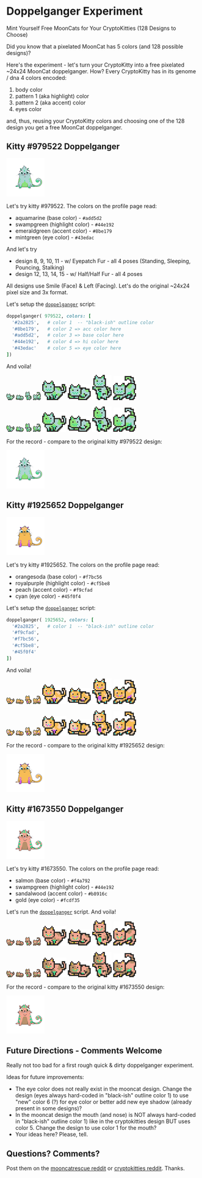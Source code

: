 # Doppelganger Experiment

Mint Yourself Free MoonCats for Your CryptoKitties (128 Designs to Choose)

Did you know that a pixelated MoonCat has 5 colors (and 128 possible designs)?

Here's the experiment - let's turn your CryptoKitty into a free pixelated ~24x24 MoonCat doppelganger.
How? Every CryptoKitty has in its genome / dna 4 colors encoded:

1. body color
2. pattern 1 (aka highlight) color
3. pattern 2 (aka accent) color
4. eyes color

and, thus, reusing your CryptoKitty colors and choosing one of the 128 design you get a free MoonCat doppelganger.




## Kitty #979522 Doppelganger

![](i/979522.png)

Let's try kitty #979522.
The colors on the profile page read:

- aquamarine (base color)           - `#add5d2`
- swampgreen (highlight color)      - `#44e192`
- emeraldgreen (accent color)       - `#8be179`
- mintgreen (eye color)             - `#43edac`

And let's try
- design 8, 9, 10, 11     - w/ Eyepatch Fur   - all 4 poses (Standing, Sleeping, Pouncing, Stalking)
- design 12, 13, 14, 15   - w/ Half/Half Fur - all 4 poses

All designs use Smile (Face) & Left (Facing). Let's do the original ~24x24 pixel size and 3x format.

Let's setup the [`doppelganger`](doppelganger.rb) script:

``` ruby
doppelganger( 979522, colors: [
  '#2a2825',   # color 1  -- "black-ish" outline color
  '#8be179',   # color 2 => acc color here
  '#add5d2',   # color 3 => base color here
  '#44e192',   # color 4 => hi color here
  '#43edac'    # color 5 => eye color here
])
```

And voila!

![](i/979522_008.png)
![](i/979522_009.png)
![](i/979522_010.png)
![](i/979522_011.png)
![](i/979522_008x3.png)
![](i/979522_009x3.png)
![](i/979522_010x3.png)
![](i/979522_011x3.png)

![](i/979522_012.png)
![](i/979522_013.png)
![](i/979522_014.png)
![](i/979522_015.png)
![](i/979522_012x3.png)
![](i/979522_013x3.png)
![](i/979522_014x3.png)
![](i/979522_015x3.png)


For the record - compare to the original kitty #979522 design:

![](i/979522.png)




## Kitty #1925652 Doppelganger

![](i/1925652.png)


Let's try kitty #1925652.
The colors on the profile page read:

- orangesoda (base color)          - `#f7bc56`
- royalpurple (highlight color)    - `#cf5be8`
- peach (accent color)             - `#f9cfad`
- cyan (eye color)                 - `#45f0f4`

Let's setup the [`doppelganger`](doppelganger.rb) script:

``` ruby
doppelganger( 1925652, colors: [
  '#2a2825',   # color 1  -- "black-ish" outline color
  '#f9cfad',
  '#f7bc56',
  '#cf5be8',
  '#45f0f4'
])
```

And voila!

![](i/1925652_008.png)
![](i/1925652_009.png)
![](i/1925652_010.png)
![](i/1925652_011.png)
![](i/1925652_008x3.png)
![](i/1925652_009x3.png)
![](i/1925652_010x3.png)
![](i/1925652_011x3.png)

![](i/1925652_012.png)
![](i/1925652_013.png)
![](i/1925652_014.png)
![](i/1925652_015.png)
![](i/1925652_012x3.png)
![](i/1925652_013x3.png)
![](i/1925652_014x3.png)
![](i/1925652_015x3.png)

For the record - compare to the original kitty #1925652 design:

![](i/1925652.png)




## Kitty #1673550 Doppelganger

![](i/1673550.png)


Let's try kitty #1673550.
The colors on the profile page read:

- salmon (base color)           - `#f4a792`
- swampgreen (highlight color)  - `#44e192`
- sandalwood (accent color)     - `#b8916c`
- gold (eye color)              - `#fcdf35`

Let's run the [`doppelganger`](doppelganger.rb) script.
And voila!

![](i/1673550_008.png)
![](i/1673550_009.png)
![](i/1673550_010.png)
![](i/1673550_011.png)
![](i/1673550_008x3.png)
![](i/1673550_009x3.png)
![](i/1673550_010x3.png)
![](i/1673550_011x3.png)

![](i/1673550_012.png)
![](i/1673550_013.png)
![](i/1673550_014.png)
![](i/1673550_015.png)
![](i/1673550_012x3.png)
![](i/1673550_013x3.png)
![](i/1673550_014x3.png)
![](i/1673550_015x3.png)

For the record - compare to the original kitty #1673550 design:

![](i/1673550.png)




##  Future Directions - Comments Welcome

Really not too bad for a first rough quick & dirty doppelganger experiment.


Ideas for future improvements:

- The eye color does not really exist in the mooncat design.
  Change  the design (eyes always hard-coded in "black-ish" outline color 1) to use "new" color 6 (?) for eye color or better add new eye shadow (already present in some designs)?
- In the mooncat design the mouth (and nose) is NOT always hard-coded in "black-ish" outline color 1) like in the cryptokitties design BUT
uses color 5. Change the design to use color 1 for the mouth?
- Your ideas here?  Please, tell.



## Questions? Comments?

Post them on the [mooncatrescue reddit](https://old.reddit.com/r/mooncatrescue)
or [cryptokitties reddit](https://old.reddit.com/r/cryptokitties). Thanks.

